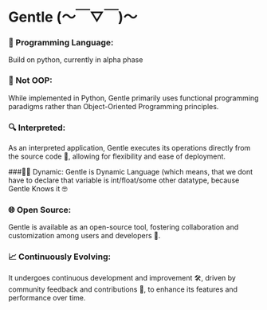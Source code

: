 # Gentle (～￣▽￣)～

### 🌟 Programming Language: 
Build on python, currently in alpha phase

### 🚫 Not OOP: 
While implemented in Python, Gentle primarily uses functional programming paradigms rather than Object-Oriented Programming principles.

### 🔍 Interpreted:
As an interpreted application, Gentle executes its operations directly from the source code 📄, allowing for flexibility and ease of deployment.

###🏃‍♂️ Dynamic:
Gentle is Dynamic Language (which means, that we dont have to declare that variable is int/float/some other datatype, because Gentle Knows it 🤓

### 🌐 Open Source:
Gentle is available as an open-source tool, fostering collaboration and customization among users and developers 🤝.

### 📈 Continuously Evolving: 
It undergoes continuous development and improvement 🛠️, driven by community feedback and contributions 💬, to enhance its features and performance over time.
